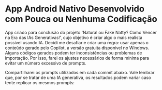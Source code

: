 # App Android Nativo Desenvolvido com Pouca ou Nenhuma Codificação

App criado para conclusão do projeto 'Natural ou Fake Natty? Como Vencer na Era das IAs Generativas!', cujo objetivo é criar algo o mais realista possível usando IA. Decidi me desafiar e criar uma regra: usar apenas o conteúdo gerado pelo Copilot, a versão gratuita disponível no Windows. Alguns códigos gerados podem ter inconsistências ou problemas de importação. Por isso, farei os ajustes necessários de forma mínima para evitar um número excessivo de prompts.

Compartilharei os prompts utilizados em cada commit abaixo. Vale lembrar que, por se tratar de uma IA generativa, os resultados podem variar caso tente replicar os mesmos prompts:
